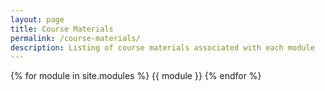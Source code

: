 ```yaml
---
layout: page
title: Course Materials
permalink: /course-materials/
description: Listing of course materials associated with each module
---
```



{% for module in site.modules %}
{{ module }}
{% endfor %}
